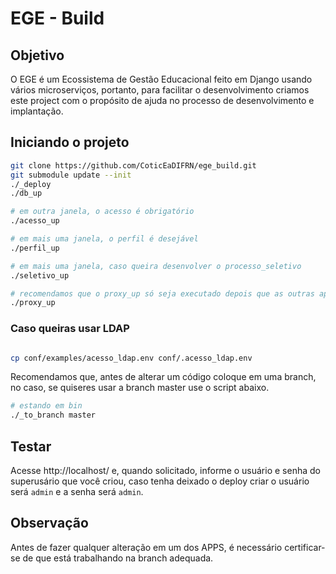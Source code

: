 # EGE - Build



## Objetivo

O EGE é um Ecossistema de Gestão Educacional feito em Django usando vários microserviços, portanto, para facilitar o desenvolvimento criamos este 
project com o propósito de ajuda no processo de desenvolvimento e implantação.


## Iniciando o projeto
```bash
git clone https://github.com/CoticEaDIFRN/ege_build.git
git submodule update --init
./_deploy
./db_up

# em outra janela, o acesso é obrigatório
./acesso_up

# em mais uma janela, o perfil é desejável
./perfil_up

# em mais uma janela, caso queira desenvolver o processo_seletivo
./seletivo_up

# recomendamos que o proxy_up só seja executado depois que as outras aplicações terminarem o UP
./proxy_up
``` 


### Caso queiras usar LDAP

```bash

cp conf/examples/acesso_ldap.env conf/.acesso_ldap.env

```

Recomendamos que, antes de alterar um código coloque em uma branch, no caso, se quiseres usar a branch master use o script abaixo.
```bash
# estando em bin
./_to_branch master

```

## Testar

Acesse http://localhost/  e, quando solicitado, informe o usuário e senha do superusário que você criou, caso tenha deixado o deploy criar o usuário será ```admin``` e a senha será ```admin```.

## Observação

Antes de fazer qualquer alteração em um dos APPS, é necessário certificar-se de que está trabalhando na branch adequada.
